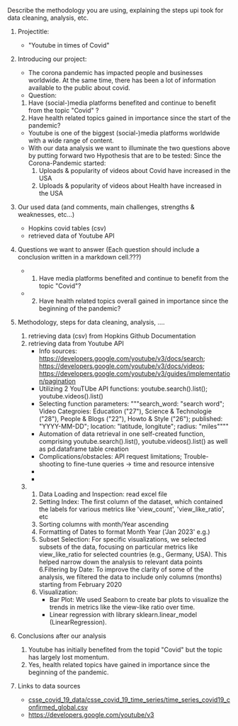 Describe the methodology you are using, explaining the steps upi took for data cleaning, analysis, etc.
1. Projectitle:
    - "Youtube in times of Covid"
2. Introducing our project:
    - The corona pandemic has impacted people and businesses worldwide. At the same time, there has been a lot of information available to the public about covid.
    - Question:
     1. Have (social-)media platforms benefited and continue to benefit from the topic "Covid" ?
     2. Have health related topics gained in importance since the start of the pandemic?
    - Youtube is one of the biggest (social-)media platforms worldwide with a wide range of content.
    - With our data analysis we want to illuminate the two questions above by putting forward two Hypothesis that are to be tested:
      Since the Corona-Pandemic started:
      1. Uploads & popularity of videos about Covid have increased in the USA
      2. Uploads & popularity of videos about Health have increased in the USA
3. Our used data (and comments, main challenges, strengths & weaknesses, etc…)
    - Hopkins covid tables (csv)
    - retrieved data of Youtube API
4. Questions we want to answer  (Each question should include a conclusion written in a markdown cell.???)
    - 1. Have media platforms benefited and continue to benefit from the topic "Covid"?
    - 2. Have health related topics overall gained in importance since the beginning of the pandemic? 
5. Methodology, steps for data cleaning, analysis, ....
    1.  retrieving data (csv) from Hopkins Github Documentation
    2.  retrieving data from Youtube API
        - Info sources: https://developers.google.com/youtube/v3/docs/search; https://developers.google.com/youtube/v3/docs/videos; https://developers.google.com/youtube/v3/guides/implementation/pagination
        - Utilizing 2 YouTUbe API functions:  youtube.search().list(); youtube.videos().list()
        - Selecting function parameters:
          """search_word: "search word"; Video Categroies: Education ("27"), Science & Technologie ("28"), People & Blogs ("22"), Howto & Style ("26"); published: "YYYY-MM-DD";     location: "latitude, longitute";
          radius: "miles""""
        - Automation of data retrieval in one self-created function, comprising youtube.search().list(), youtube.videos().list() as well as pd.dataframe table creation
        - Complications/obstacles: API request limitations; Trouble-shooting to fine-tune queries -> time and resource intensive
        -
        -
    3. 1. Data Loading and Inspection: read excel file
       2. Setting Index: The first column of the dataset, which contained the labels for various metrics like 'view_count', 'view_like_ratio', etc
       3. Sorting columns with month/Year ascending
       4. Formatting of Dates to format Month Year ('Jan 2023' e.g.)
       5. Subset Selection: For specific visualizations, we selected subsets of the data, focusing on particular metrics like view_like_ratio for selected countries (e.g., Germany, USA). This             helped narrow down the analysis to relevant data points
       6.Filtering by Date: To improve the clarity of some of the analysis, we filtered the data to include only columns (months) starting from February 2020
        7. Visualization:
            - Bar Plot: We used Seaborn to create bar plots to visualize the trends in metrics like the view-like ratio over time.
            - Linear regression with library sklearn.linear_model (LinearRegression).
              
6. Conclusions after our analysis
   1. Youtube has initially benefited from the topid "Covid" but the topic has largely lost momentum.
   2. Yes, health related topics have gained in importance since the beginning of the pandemic.

7. Links to data sources
   - [csse_covid_19_data/csse_covid_19_time_series/time_series_covid19_confirmed_global.csv](https://github.com/CSSEGISandData/COVID-19/raw/master/csse_covid_19_data/csse_covid_19_time_series/time_series_covid19_confirmed_global.csv)
   - https://developers.google.com/youtube/v3
   

      
